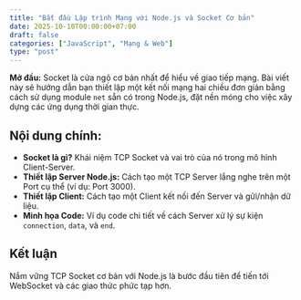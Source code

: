 ```yaml
---
title: "Bắt đầu Lập trình Mạng với Node.js và Socket Cơ bản"
date: 2025-10-10T00:00:00+07:00
draft: false
categories: ["JavaScript", "Mạng & Web"]
type: "post"
---
```


**Mở đầu:** Socket là cửa ngõ cơ bản nhất để hiểu về giao tiếp mạng. Bài viết này sẽ hướng dẫn bạn thiết lập một kết nối mạng hai chiều đơn giản bằng cách sử dụng module `net` sẵn có trong Node.js, đặt nền móng cho việc xây dựng các ứng dụng thời gian thực.

## Nội dung chính:

- **Socket là gì?** Khái niệm TCP Socket và vai trò của nó trong mô hình Client-Server.
- **Thiết lập Server Node.js:** Cách tạo một TCP Server lắng nghe trên một Port cụ thể (ví dụ: Port 3000).
- **Thiết lập Client:** Cách tạo một Client kết nối đến Server và gửi/nhận dữ liệu.
- **Minh họa Code:** Ví dụ code chi tiết về cách Server xử lý sự kiện `connection`, `data`, và `end`.

## Kết luận
Nắm vững TCP Socket cơ bản với Node.js là bước đầu tiên để tiến tới WebSocket và các giao thức phức tạp hơn.
